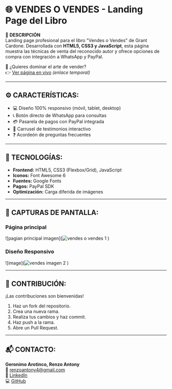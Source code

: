 # 🌐 VENDES O VENDES - Landing Page del Libro

📌 **DESCRIPCIÓN**  
Landing page profesional para el libro "Vendes o Vendes" de Grant Cardone. Desarrollada con **HTML5, CSS3 y JavaScript**, esta página muestra las técnicas de venta del reconocido autor y ofrece opciones de compra con integración a WhatsApp y PayPal.

🚀 ¿Quieres dominar el arte de vender?  
👉 [Ver página en vivo](#) *(enlace temporal)*

---

## ⚙️ CARACTERÍSTICAS:

- 💻 Diseño 100% responsivo (móvil, tablet, desktop)
- 📞 Botón directo de WhatsApp para consultas
- 💳 Pasarela de pagos con PayPal integrada
- 🌟 Carrusel de testimonios interactivo
- ❓ Acordeón de preguntas frecuentes

---

## 🧰 TECNOLOGÍAS:

- **Frontend:** HTML5, CSS3 (Flexbox/Grid), JavaScript
- **Iconos:** Font Awesome 6
- **Fuentes:** Google Fonts
- **Pagos:** PayPal SDK
- **Optimización:** Carga diferida de imágenes

---

## 📸 CAPTURAS DE PANTALLA:

### Página principal
![pagian principal imagen](![vendes o vendes 1](https://github.com/user-attachments/assets/1dfd97b8-e789-4c3e-8ef8-7b1cce5d6231)
)


### Diseño Responsivo
![image](![vendes imagen 2 ](https://github.com/user-attachments/assets/22ca3ddc-4dde-4c54-b722-79df5861e1cc)
)

---

## 🤝 CONTRIBUCIÓN:

¡Las contribuciones son bienvenidas!

1. Haz un fork del repositorio.
2. Crea una nueva rama.
3. Realiza tus cambios y haz commit.
4. Haz push a la rama.
5. Abre un Pull Request.

---

## 📬 CONTACTO:

**Geronimo Arotinco, Renzo Antony**  
📧 renzoantony4@gmail.com  
🔗 [LinkedIn](https://www.linkedin.com/in/renzogeronimo)  
💻 [GitHub](https://github.com/antonygeronimo)



